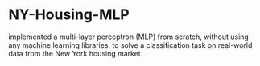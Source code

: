 # NY-Housing-MLP
implemented a multi-layer perceptron (MLP) from scratch, without using any machine learning libraries, to solve a classification task on real-world data from the New York housing market.

